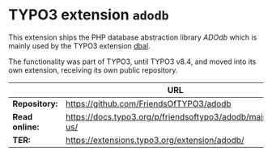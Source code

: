 # TYPO3 extension ``adodb``

This extension ships the PHP database abstraction library *ADOdb* which is
mainly used by the TYPO3 extension
[dbal](https://extensions.typo3.org/extension/dbal/).

The functionality was part of TYPO3, until TYPO3 v8.4, and moved into its own
extension, receiving its own public repository.

|                  | URL                                                       |
|------------------|-----------------------------------------------------------|
| **Repository:**  | https://github.com/FriendsOfTYPO3/adodb                   |
| **Read online:** | https://docs.typo3.org/p/friendsoftypo3/adodb/main/en-us/ |
| **TER:**         | https://extensions.typo3.org/extension/adodb/             |
